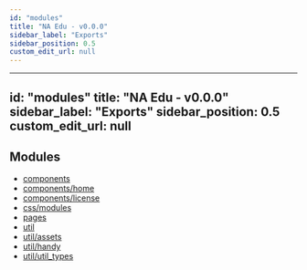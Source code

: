 ```yaml
---
id: "modules"
title: "NA Edu - v0.0.0"
sidebar_label: "Exports"
sidebar_position: 0.5
custom_edit_url: null
---
```


---
id: "modules"
title: "NA Edu - v0.0.0"
sidebar_label: "Exports"
sidebar_position: 0.5
custom_edit_url: null
---

## Modules

- [components](modules/components)
- [components/home](modules/components_home)
- [components/license](modules/components_license)
- [css/modules](modules/css_modules)
- [pages](modules/pages)
- [util](modules/util)
- [util/assets](modules/util_assets)
- [util/handy](modules/util_handy)
- [util/util_types](modules/util_util_types)

